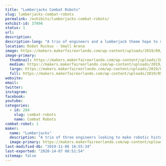 ```yaml
---
title: "Lumberjacks Combat Robots"
slug: lumberjacks-combat-robots
permalink: /exhibits/lumberjacks-combat-robots/
exhibit-id: 37894
status: 1
url: 
description:
description-long: "A trio of engineers and a lumberjack theme hope to make an impact at Robot Ruckus!"
location: Robot Ruckus - Small Arena
image: https://makers.makerfaireorlando.com/wp-content/uploads/2019/09/vert3armor1-1024x791.jpg
image-primary:
  thumbnail: https://makers.makerfaireorlando.com/wp-content/uploads/2019/09/vert3armor1-150x150.jpg
  medium: https://makers.makerfaireorlando.com/wp-content/uploads/2019/09/vert3armor1-300x232.jpg
  large: https://makers.makerfaireorlando.com/wp-content/uploads/2019/09/vert3armor1-1024x791.jpg
  full: https://makers.makerfaireorlando.com/wp-content/uploads/2019/09/vert3armor1.jpg
website: 
email: 
twitter: 
instagram: 
facebook: 
youtube: 
categories:
  - id: 284
    slug: combat-robots
    name: Combat Robots
combat-robot: 1
maker:
  name: "Lumberjacks"
  description: "A trio of three engineers looking to make robotic history"
  image-primary: https://makers.makerfaireorlando.com/wp-content/uploads/2019/11/lumberjacks.jpg
last-modified-db: "2019-11-06 16:55:34"
last-exported: "2020-14-07 08:51:54"
sitemap: false
---
```

